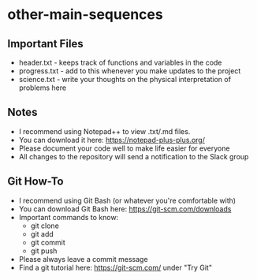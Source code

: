 # other-main-sequences

## Important Files
* header.txt - keeps track of functions and variables in the code
* progress.txt - add to this whenever you make updates to the project
* science.txt - write your thoughts on the physical interpretation of problems here

## Notes
* I recommend using Notepad++ to view .txt/.md files.
* 	You can download it here: https://notepad-plus-plus.org/
* Please document your code well to make life easier for everyone
* All changes to the repository will send a notification to the Slack group

## Git How-To
* I recommend using Git Bash (or whatever you're comfortable with)
* 	You can download Git Bash here: https://git-scm.com/downloads
* Important commands to know: 
	- git clone
	- git add
	- git commit
	- git push
* Please always leave a commit message
* Find a git tutorial here: https://git-scm.com/ under "Try Git"
